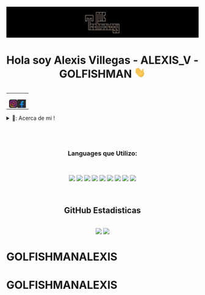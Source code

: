 [![MC Technology](src/mctechnology_extendido.GIF)](https://github.com/GOLFISHMANALEXIS/PORTAFOLIO-ALEXIS_V)

<h1 align="center">Hola soy Alexis Villegas - ALEXIS_V - GOLFISHMAN <img src="./src/wave.gif" width="30px"></h1>

<table align="right">
<tr>
<td>

[<img align="left" alt="@mctechnology17 | Instagram" width="22px" src="./src/instagram.png" />][instagram]
[<img align="left" alt="MC Technology17 | Facebook" width="22px" src="./src/facebook.png" />][facebook]


</td>
</tr>
</table>

<details>
  <summary>🥦: Acerca de mi !</summary>

### 🔬 Estudiante de la preparatoria B.U.A.P !!
- 🦾  Team-JavaScrip
- 💻  Amooo el Clash Royale!
- 👾  Soy programador desde hace dos años
- 🗒   Actualmente estoy muy centrado en la Inteligencia Artificial
</details>

<br>
<br>
<br>

<h3 align="center"> Languages que Utilizo:</h3>
<br>
<p align="center">
      <img src="https://img.shields.io/badge/React_Native-20232A?style=for-the-badge&logo=react&logoColor=61DAFB"/> </a>
    <img src="https://img.shields.io/badge/Python-3776AB?style=for-the-badge&logo=python&logoColor=white"/> </a>
     <img src="	https://img.shields.io/badge/JavaScript-F7DF1E?style=for-the-badge&logo=javascript&logoColor=black"/> </a>
      <img src="https://img.shields.io/badge/Unity-100000?style=for-the-badge&logo=unity&logoColor=white"/> </a>
    <img src="	https://img.shields.io/badge/HTML5-E34F26?style=for-the-badge&logo=html5&logoColor=white"/> </a>
     <img src="https://img.shields.io/badge/Node.js-43853D?style=for-the-badge&logo=node.js&logoColor=white"/> </a>
     <img src="	https://img.shields.io/badge/React-20232A?style=for-the-badge&logo=react&logoColor=61DAFB"/> </a>
    </a>
    <img src="https://img.shields.io/badge/Netlify-00C7B7?style=for-the-badge&logo=netlify&logoColor=white"/> </a>
     <img src="https://img.shields.io/badge/GitHub-100000?style=for-the-badge&logo=github&logoColor=whitea"/> </a>
    
</p>
<br>

<h2 align="center"><center>GitHub Estadisticas</center></h2>
<br>
<center>
<div>
  <a href="https://www.instagram.com/alexis._.vi/"></a>
  <img height="180em" src="https://github-readme-stats.vercel.app/api?username=GOLFISHMANALEXIS&show_icons=true&theme=radical&include_all_commits=true&count_private=true"/>
  <img height="180em" src="https://github-readme-stats.vercel.app/api/top-langs/?username=GOLFISHMANALEXIS&layout=compact&langs_count=7&theme=radical"/>
</div>
</center>

[instagram]: https://www.instagram.com/alexis._.vi/
[facebook]: https://www.facebook.com/alezis.munos


# GOLFISHMANALEXIS
# GOLFISHMANALEXIS
